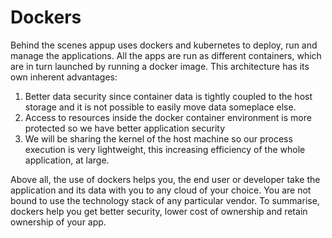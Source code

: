 # Dockers

Behind the scenes appup uses dockers and kubernetes to deploy, run and manage the applications. All the apps are run as different containers, which are in turn launched by running a docker image. 
This architecture has its own inherent advantages:
1. Better data security since container data is tightly coupled to the host storage and it is not possible to easily move data someplace else.
2. Access to resources inside the docker container environment is more protected so we have better application security
3. We will be sharing the kernel of the host machine so our process execution is very lightweight, this increasing efficiency of the whole application, at large.

Above all, the use of dockers helps you, the end user or developer take the application and its data with you to any cloud of your choice. You are not bound to use the technology stack of any particular vendor. To summarise, dockers help you get better security, lower cost of ownership and retain ownership of your app.